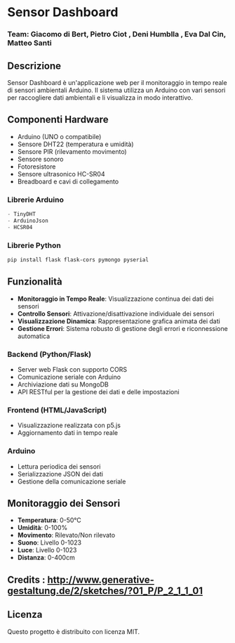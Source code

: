 # Sensor Dashboard 

### Team: Giacomo di Bert, Pietro Ciot , Deni Humblla , Eva Dal Cin, Matteo Santi
## Descrizione
Sensor Dashboard è un'applicazione web per il monitoraggio in tempo reale di sensori ambientali Arduino.
Il sistema utilizza un Arduino con vari sensori per raccogliere dati ambientali e li visualizza in modo interattivo.

## Componenti Hardware 
- Arduino (UNO o compatibile)
- Sensore DHT22 (temperatura e umidità)
- Sensore PIR (rilevamento movimento)
- Sensore sonoro
- Fotoresistore
- Sensore ultrasonico HC-SR04
- Breadboard e cavi di collegamento


### Librerie Arduino 
```cpp
- TinyDHT
- ArduinoJson
- HCSR04
```

### Librerie Python 
```bash
pip install flask flask-cors pymongo pyserial
```

## Funzionalità
- **Monitoraggio in Tempo Reale**: Visualizzazione continua dei dati dei sensori
- **Controllo Sensori**: Attivazione/disattivazione individuale dei sensori
- **Visualizzazione Dinamica**: Rappresentazione grafica animata dei dati
- **Gestione Errori**: Sistema robusto di gestione degli errori e riconnessione automatica

### Backend (Python/Flask)
- Server web Flask con supporto CORS
- Comunicazione seriale con Arduino
- Archiviazione dati su MongoDB
- API RESTful per la gestione dei dati e delle impostazioni

### Frontend (HTML/JavaScript)
- Visualizzazione realizzata con p5.js
- Aggiornamento dati in tempo reale

### Arduino
- Lettura periodica dei sensori
- Serializzazione JSON dei dati
- Gestione della comunicazione seriale

## Monitoraggio dei Sensori
- **Temperatura**: 0-50°C
- **Umidità**: 0-100%
- **Movimento**: Rilevato/Non rilevato
- **Suono**: Livello 0-1023
- **Luce**: Livello 0-1023
- **Distanza**: 0-400cm

## Credits : http://www.generative-gestaltung.de/2/sketches/?01_P/P_2_1_1_01

## Licenza
Questo progetto è distribuito con licenza MIT.
